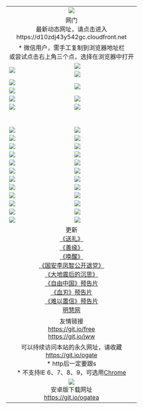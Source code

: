 ﻿<table>
  <tr></tr>
  <tr><td colspan=2 align=center><img src="https://cloud.githubusercontent.com/assets/11880933/13434984/f430fae2-e012-11e5-814f-c2df1e82b247.jpg" /></td></tr>
  <tr><td colspan=2 align=center>网门<br>最新动态网址，请点击进入
<br>https://d10zdj43y542gc.cloudfront.net
    </td>
  </tr>
  <tr>
    <td colspan=2 align=center>* 微信用户，需手工复制到浏览器地址栏<br>或尝试点击右上角三个点，选择在浏览器中打开
    <!--br>* IE6打开动态网址须在选项中勾选TLS 1.0--></td>
  </tr>
  <tr>
    <td rowspan=2><a href="https://d10zdj43y542gc.cloudfront.net/ogUP.aspx?name=11DKC.mp4&list=11DKC" target="_blank"><img src="https://d10zdj43y542gc.cloudfront.net/Up/11DKC1.jpg" /></a></td> 
    <td><div><a href="https://d10zdj43y542gc.cloudfront.net/ogUP.aspx?name=LRWS.mp4&list=LRWS" target="_blank"><img src="https://d10zdj43y542gc.cloudfront.net/Up/LRWS.jpg" /></a></td>
   </tr>
  <tr>
    <td><a href="https://d10zdj43y542gc.cloudfront.net/ogNiceVedio.aspx" target="_blank"><img src="https://d10zdj43y542gc.cloudfront.net/Up/11TGKDY.jpg" /></a></td>
  </tr>
  <tr>
    <td><a href="https://d10zdj43y542gc.cloudfront.net/ogUP.aspx?name=JQR.mp4&count=2" target="_blank"><img src="https://d10zdj43y542gc.cloudfront.net/Up/JQR.jpg" /></a></td>   
    <td rowspan=2><a href="https://d10zdj43y542gc.cloudfront.net/ogUP.aspx?name=JP.mp4&count=9" target="_blank"><img src="https://d10zdj43y542gc.cloudfront.net/Up/JP.jpg" /></td>
  </tr>
  <tr>
    <td><a href="https://d10zdj43y542gc.cloudfront.net/ogUP.aspx?name=WH.mp4" target="_blank"><img src="https://d10zdj43y542gc.cloudfront.net/Up/WH.jpg" /></a></td>
  </tr>
  <tr>
    <td><a href="https://d10zdj43y542gc.cloudfront.net/ogUP.aspx?name=SSZJ.mp4&list=SSZJ" target="_blank"><img src="https://d10zdj43y542gc.cloudfront.net/Up/SSZJ.jpg" /></a></td>
    <td><a href="https://d10zdj43y542gc.cloudfront.net/ogUP.aspx?name=WLSH.mp4&count=2" target="_blank"><img src="https://d10zdj43y542gc.cloudfront.net/Up/WLSH.jpg" /></a</td>
  </tr>
  <tr>
    <td><a href="https://d10zdj43y542gc.cloudfront.net/ogUP.aspx?name=ZY.mp4&count=2015|16" target="_blank"><img src="https://d10zdj43y542gc.cloudfront.net/Up/ZY.jpg" /></a</td>
    <td><a href="https://d10zdj43y542gc.cloudfront.net/ogUP.aspx?name=XTFY.mp4&count=B|2,A|24" target="_blank"><img src="https://d10zdj43y542gc.cloudfront.net/Up/XTFY.jpg" /></a></td>
  </tr>
  <tr height="40">
  </tr>
  <tr>
    <td><a href="https://d10zdj43y542gc.cloudfront.net/ogUP.aspx?name=4EE/QQ.mp4&list=4EEQQ" target="_blank"><img src="https://d10zdj43y542gc.cloudfront.net/Up/4EE/QQ0.jpg"/></a></td>
    <td><a href="https://d10zdj43y542gc.cloudfront.net/ogUP.aspx?name=4EE/HQ.mp4&list=4EEHQ" target="_blank"><img src="https://d10zdj43y542gc.cloudfront.net/Up/4EE/HQ0.jpg"/></a></td>
  </tr>
  <tr>
    <td><a href="https://d10zdj43y542gc.cloudfront.net/ogUP.aspx?name=4EE/ZG.mp4&list=4EEZG" target="_blank"><img src="https://d10zdj43y542gc.cloudfront.net/Up/4EE/ZG0.jpg"/></a></td>
    <td><a href="https://d10zdj43y542gc.cloudfront.net/ogUP.aspx?name=4EE/DJ.mp4&list=4EEDJ" target="_blank"><img src="https://d10zdj43y542gc.cloudfront.net/Up/4EE/DJ0.jpg"/></a></td>
  </tr>
  <tr>
    <td><a href="https://d10zdj43y542gc.cloudfront.net/ogUP.aspx?name=4EE/GX.mp4&list=4EEGX" target="_blank"><img src="https://d10zdj43y542gc.cloudfront.net/Up/4EE/GX0.jpg"/></a></td>
    <td><a href="https://d10zdj43y542gc.cloudfront.net/ogUP.aspx?name=4EE/HD.mp4&list=4EEHD" target="_blank"><img src="https://d10zdj43y542gc.cloudfront.net/Up/4EE/HD0.jpg"/></a></td>
  </tr>
  <tr>
    <td><a href="https://d10zdj43y542gc.cloudfront.net/ogUP.aspx?name=4EE/TX.mp4&list=4EETX" target="_blank"><img src="https://d10zdj43y542gc.cloudfront.net/Up/4EE/TX0.jpg"/></a></td>
    <td><a href="https://d10zdj43y542gc.cloudfront.net/ogUP.aspx?name=4EE/WZ.mp4&list=4EEWZ" target="_blank"><img src="https://d10zdj43y542gc.cloudfront.net/Up/4EE/WZ0.jpg"/></a></td>
  </tr>
  <tr>
    <td><a href="https://d10zdj43y542gc.cloudfront.net/onUP.aspx?name=https://d1ni6yqhqrtjo7.cloudfront.net/" target="_blank"><img src="https://d10zdj43y542gc.cloudfront.net/Up/0DTW.jpg"/></a></td>
    <td><a href="https://d10zdj43y542gc.cloudfront.net/onUP.aspx?name=https://d240ns8up8earz.cloudfront.net/acenter/" target="_blank"><img src="https://d10zdj43y542gc.cloudfront.net/Up/0TDW.jpg" /></a></td>
  </tr>
  <tr>
    <td><a href="https://d10zdj43y542gc.cloudfront.net/onUP.aspx?name=https://d4508d6vomz2p.cloudfront.net/gb/nsc413.htm" target="_blank"><img src="https://d10zdj43y542gc.cloudfront.net/Up/0DJY.jpg" /></a></td>
    <td><a href="https://d10zdj43y542gc.cloudfront.net/onUP.aspx?name=https://d4apjbhkuxer1.cloudfront.net/xtr/gb/prog204.html" target="_blank"><img src="https://d10zdj43y542gc.cloudfront.net/Up/0XTR.jpg" /></a></td>
  </tr>
  <tr>
    <td><a href="https://d10zdj43y542gc.cloudfront.net/onUP.aspx?name=https://d3aj00iefsmfgc.cloudfront.net/" target="_blank"><img src="https://d10zdj43y542gc.cloudfront.net/Up/0MHW.jpg" /></a></td>
    <td><a href="https://d10zdj43y542gc.cloudfront.net/onUP.aspx?name=https://d20wz7qt14x5d2.cloudfront.net/" target="_blank"><img src="https://d10zdj43y542gc.cloudfront.net/Up/0ZJW.jpg" /></a></td>
  </tr>
  <tr>
    <td><a href="https://d10zdj43y542gc.cloudfront.net/ogUP.aspx?name=0FG.zip" target="_blank"><img src="https://d10zdj43y542gc.cloudfront.net/Up/0FG.jpg" /></a></td>
    <td><a href="https://d10zdj43y542gc.cloudfront.net/ogUP.aspx?name=0FGA.apk" target="_blank"><img src="https://d10zdj43y542gc.cloudfront.net/Up/0FGA.jpg" /></a></td>
  </tr>
  <tr>
    <td><a href="https://d10zdj43y542gc.cloudfront.net/ogUP.aspx?name=0U.zip" target="_blank"><img src="https://d10zdj43y542gc.cloudfront.net/Up/0U.jpg" /></a></td>
    <td><a href="https://d10zdj43y542gc.cloudfront.net/ogUP.aspx?name=0UA.apk" target="_blank"><img src="https://d10zdj43y542gc.cloudfront.net/Up/0UA.jpg" /></a></td>
  </tr>
  <tr>
    <td><a href="https://d10zdj43y542gc.cloudfront.net/ogUP.aspx?name=0iPPOTV.zip" target="_blank"><img src="https://d10zdj43y542gc.cloudfront.net/Up/0iPPOTV.jpg" /></a></td>
    <td><a href="https://d10zdj43y542gc.cloudfront.net/ogUP.aspx?name=0iNTD.apk" target="_blank"><img src="https://d10zdj43y542gc.cloudfront.net/Up/0iNTD.jpg" /></a></td>
  </tr>
  <tr>
    <td><a href="https://d10zdj43y542gc.cloudfront.net/ogNice.aspx" target="_blank"><img src="https://d10zdj43y542gc.cloudfront.net/Up/0WCYY.jpg" /></a></td>
    <td><a href="https://d10zdj43y542gc.cloudfront.net/onCO.aspx?list=XWPL&mode=" target="_blank"><img src="https://d10zdj43y542gc.cloudfront.net/Up/0WZTT.jpg" /></a></td> 
  </tr>
  <tr>
    <td><a href="https://d10zdj43y542gc.cloudfront.net/ogDY.aspx" target="_blank"><img src="https://d10zdj43y542gc.cloudfront.net/Up/0FK.jpg" /></a></td>
    <td><a href="https://d10zdj43y542gc.cloudfront.net/ogST.aspx" target="_blank"><img src="https://d10zdj43y542gc.cloudfront.net/Up/0ST.jpg" /></a></td> 
  </tr>
  <tr>
    <td colspan=2 align=center>更新<br>
      <a href="https://d10zdj43y542gc.cloudfront.net/ogUP.aspx?name=4ESL.mp4" target="_blank">《送礼》</a><br>
      <a href="https://d10zdj43y542gc.cloudfront.net/ogUP.aspx?name=4ESY.mp4" target="_blank">《善缘》</a><br>
      <a href="https://d10zdj43y542gc.cloudfront.net/ogUP.aspx?name=4EHX.mp4" target="_blank">《唤醒》</a><br>
      <a href="https://d10zdj43y542gc.cloudfront.net/ogUP.aspx?name=4LFZ.mp4" target="_blank">《国安李凤智公开退党》</a><br>
      <a href="https://d10zdj43y542gc.cloudfront.net/ogUP.aspx?name=4DDZHDCS.mp4" target="_blank">《大地震后的沉思》</a><br>
      <a href="https://d10zdj43y542gc.cloudfront.net/ogUP.aspx?name=11ZYZG0.mp4" target="_blank">《自由中国》预告片</a><br>
      <a href="https://d10zdj43y542gc.cloudfront.net/ogUP.aspx?name=11XR.mp4" target="_blank">《血刃》预告片</a><br>
      <a href="https://d10zdj43y542gc.cloudfront.net/ogUP.aspx?name=11NYZX.mp4&count=2" target="_blank">《难以置信》预告片</a><br>
      <a href="https://d10zdj43y542gc.cloudfront.net/onUP.aspx?name=https://www.minghui.org/" target="_blank">明慧网</a>
    </td>
  </tr>
  <tr>
    <td colspan=2 align=center>友情链接<br>
      <a href="https://git.io/free" target="_blank">https://git.io/free</a><br>
      <a href="https://git.io/jww" target="_blank">https://git.io/jww</a></td>
    </td>
  </tr>
  <tr>
    <td colspan=2 align=center>可以持续访问本站的永久网址，请收藏<br/><a href="https://git.io/ogate" target="_blank">https://git.io/ogate</a><br/>* http后一定要跟s<br/>* 不支持IE 6、7、8、9，可选用<a href="https://d10zdj43y542gc.cloudfront.net/ogUP.aspx?name=0ChromePortable.zip">Chrome</a></td>
  </tr>
  <tr>
    <td colspan=2 align=center><a href="https://d10zdj43y542gc.cloudfront.net/ogUP.aspx?name=0oGate.apk" target="_blank"><img src="https://cloud.githubusercontent.com/assets/11880933/13720399/75e143ee-e842-11e5-9f0a-1421f423c80f.jpg" /></a><br>安卓版下载网址<br><a href="https://git.io/ogatea">https://git.io/ogatea</a></td>
  </tr>
  <!--tr>
    <td colspan=2 align=center>可能失效的动态网址
    </td>
  </tr-->
</table>
